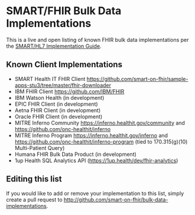 # SMART/FHIR Bulk Data Implementations
This is a live and open listing of known FHIR bulk data implementations per the [SMART/HL7 Implementation Guide](https://hl7.org/fhir/uv/bulkdata/index.html). 

## Known Client Implementations
* SMART Health IT FHIR Client https://github.com/smart-on-fhir/sample-apps-stu3/tree/master/fhir-downloader
* IBM FHIR Client https://github.com/IBM/FHIR
* IBM Watson Health (in development)
* EPIC FHIR Client (in development)
* Aetna FHIR Client (in development)
* Oracle FHIR Client (in development)
* MITRE Inferno Community https://inferno.healthit.gov/community and https://github.com/onc-healthit/inferno 
* MITRE Inferno Program https://inferno.healthit.gov/inferno and https://github.com/onc-healthit/inferno-program (tied to 170.315(g)(10) Multi-Patient Query)
* Humana FHIR Bulk Data Product (in development)
* 1up Health SQL Analytics API (https://1up.health/dev/fhir-analytics)

## Editing this list
If you would like to add or remove your implementation to this list, simply create a pull request to http://github.com/smart-on-fhir/bulk-data-implementations.
